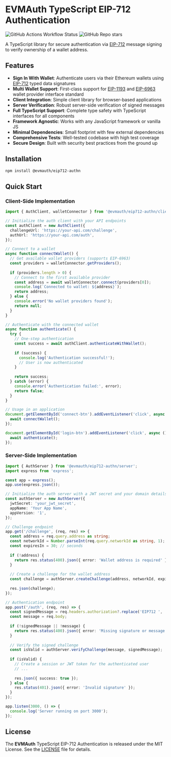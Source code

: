 # EVMAuth TypeScript EIP-712 Authentication

![GitHub Actions Workflow Status](https://img.shields.io/github/actions/workflow/status/evmauth/eip712-authn-ts/test.yml?label=Tests)
![GitHub Repo stars](https://img.shields.io/github/stars/evmauth/eip712-authn-ts)

A TypeScript library for secure authentication via [EIP-712] message signing to verify ownership of a wallet address.

## Features

- **Sign In With Wallet**: Authenticate users via their Ethereum wallets using [EIP-712] typed data signatures
- **Multi Wallet Support**: First-class support for [EIP-1193] and [EIP-6963] wallet provider interface standard
- **Client Integration**: Simple client library for browser-based applications
- **Server Verification**: Robust server-side verification of signed messages
- **Full TypeScript Support**: Complete type safety with TypeScript interfaces for all components
- **Framework Agnostic**: Works with any JavaScript framework or vanilla JS
- **Minimal Dependencies**: Small footprint with few external dependencies
- **Comprehensive Tests**: Well-tested codebase with high test coverage
- **Secure Design**: Built with security best practices from the ground up

## Installation

```bash
npm install @evmauth/eip712-authn
```

## Quick Start

### Client-Side Implementation

```typescript
import { AuthClient, walletConnector } from '@evmauth/eip712-authn/client';

// Initialize the auth client with your API endpoints
const authClient = new AuthClient({
  challengeUrl: 'https://your-api.com/challenge',
  authUrl: 'https://your-api.com/auth',
});

// Connect to a wallet
async function connectWallet() {
  // Get available wallet providers (supports EIP-6963)
  const providers = walletConnector.getProviders();
  
  if (providers.length > 0) {
    // Connect to the first available provider
    const address = await walletConnector.connect(providers[0]);
    console.log(`Connected to wallet: ${address}`);
    return address;
  } else {
    console.error('No wallet providers found');
    return null;
  }
}

// Authenticate with the connected wallet
async function authenticate() {
  try {
    // One-step authentication
    const success = await authClient.authenticateWithWallet();
    
    if (success) {
      console.log('Authentication successful!');
      // User is now authenticated
    }
    
    return success;
  } catch (error) {
    console.error('Authentication failed:', error);
    return false;
  }
}

// Usage in an application
document.getElementById('connect-btn').addEventListener('click', async () => {
  await connectWallet();
});

document.getElementById('login-btn').addEventListener('click', async () => {
  await authenticate();
});
```

### Server-Side Implementation

```typescript
import { AuthServer } from '@evmauth/eip712-authn/server';
import express from 'express';

const app = express();
app.use(express.json());

// Initialize the auth server with a JWT secret and your domain details
const authServer = new AuthServer({
  jwtSecret: 'your_jwt_secret',
  appName: 'Your App Name',
  appVersion: '1',
});

// Challenge endpoint
app.get('/challenge', (req, res) => {
  const address = req.query.address as string;
  const networkId = Number.parseInt(req.query.networkId as string, 1); // default to Ethereum mainnet
  const expiresIn = 30; // seconds
  
  if (!address) {
    return res.status(400).json({ error: 'Wallet address is required' });
  }
  
  // Create a challenge for the wallet address
  const challenge = authServer.createChallenge(address, networkId, expiresIn);
  
  res.json(challenge);
});

// Authentication endpoint
app.post('/auth', (req, res) => {
  const signedMessage = req.headers.authorization?.replace('EIP712 ', '');
  const message = req.body;
  
  if (!signedMessage || !message) {
    return res.status(400).json({ error: 'Missing signature or message' });
  }
  
  // Verify the signed challenge
  const isValid = authServer.verifyChallenge(message, signedMessage);
  
  if (isValid) {
    // Create a session or JWT token for the authenticated user
    // ...
    
    res.json({ success: true });
  } else {
    res.status(401).json({ error: 'Invalid signature' });
  }
});

app.listen(3000, () => {
  console.log('Server running on port 3000');
});
```

## License

The **EVMAuth** TypeScript EIP-712 Authentication is released under the MIT License. See the [LICENSE](LICENSE) file for details.


[EIP-712]: https://eips.ethereum.org/EIPS/eip-712
[EIP-1193]: https://eips.ethereum.org/EIPS/eip-1193
[EIP-6963]: https://eips.ethereum.org/EIPS/eip-6963